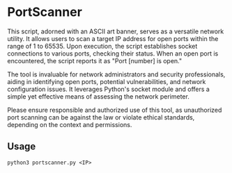 # PortScanner #

This script, adorned with an ASCII art banner, serves as a versatile network utility. It allows users to scan a target IP address for open ports within the range of 1 to 65535. Upon execution, the script establishes socket connections to various ports, checking their status. When an open port is encountered, the script reports it as "Port [number] is open."

The tool is invaluable for network administrators and security professionals, aiding in identifying open ports, potential vulnerabilities, and network configuration issues. It leverages Python's socket module and offers a simple yet effective means of assessing the network perimeter.

Please ensure responsible and authorized use of this tool, as unauthorized port scanning can be against the law or violate ethical standards, depending on the context and permissions.

## Usage ##

```python3 portscanner.py <IP>```

